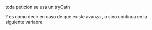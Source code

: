toda peticion se usa un tryCath

? es como decir en caso de que existe avanza , o sino continua en la siguiente variabre